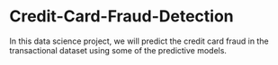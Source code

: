# Credit-Card-Fraud-Detection
In this data science project, we will predict the credit card fraud in the transactional dataset using some of the predictive models. 
